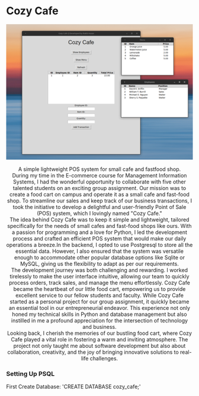 # Cozy Cafe
![cozy cafe](https://github.com/rakib-bul/cozy_cafe_manager/blob/main/cozy_01.png)

<div align="center"> A simple lightweight POS system for small cafe and fastfood shop.</div>

<div align="center"> During my time in the E-commerce course for Management Information Systems, I had the wonderful opportunity to collaborate with five other talented students on an exciting group assignment. Our mission was to create a food cart on campus and operate it as a small cafe and fast-food shop. To streamline our sales and keep track of our business transactions, I took the initiative to develop a delightful and user-friendly Point of Sale (POS) system, which I lovingly named "Cozy Cafe." </div>

<div align="center">The idea behind Cozy Cafe was to keep it simple and lightweight, tailored specifically for the needs of small cafes and fast-food shops like ours. With a passion for programming and a love for Python, I led the development process and crafted an efficient POS system that would make our daily operations a breeze.In the backend, I opted to use Postgresql to store all the essential data. However, I also ensured that the system was versatile enough to accommodate other popular database options like Sqlite or MySQL, giving us the flexibility to adapt as per our requirements. </div>

<div align="center"> The development journey was both challenging and rewarding. I worked tirelessly to make the user interface intuitive, allowing our team to quickly process orders, track sales, and manage the menu effortlessly. Cozy Cafe became the heartbeat of our little food cart, empowering us to provide excellent service to our fellow students and faculty.
While Cozy Cafe started as a personal project for our group assignment, it quickly became an essential tool in our entrepreneurial endeavor. This experience not only honed my technical skills in Python and database management but also instilled in me a profound appreciation for the intersection of technology and business.</div>

<div align="center"> Looking back, I cherish the memories of our bustling food cart, where Cozy Cafe played a vital role in fostering a warm and inviting atmosphere. The project not only taught me about software development but also about collaboration, creativity, and the joy of bringing innovative solutions to real-life challenges.</div>


### Setting Up PSQL
First Create Database:
'CREATE DATABASE cozy_cafe;'



